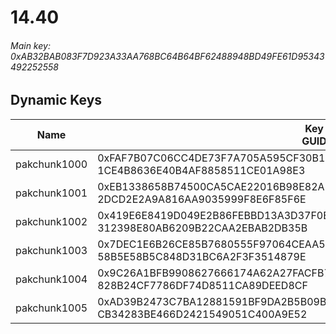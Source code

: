 # 14.40

###### *Main key: 0xAB32BAB083F7D923A33AA768BC64B64BF62488948BD49FE61D95343492252558*

## Dynamic Keys

| Name         | Key<br/>GUID                                                                                            |
|--------------|---------------------------------------------------------------------------------------------------------|
| pakchunk1000 | 0xFAF7B07C06CC4DE73F7A705A595CF30B1887C3C58B4C9BDF016CC599C3894F86<br/>1CE4B8636E40B4AF8858511CE01A98E3 |
| pakchunk1001 | 0xEB1338658B74500CA5CAE22016B98E82AE1F6151F60A113340D725F0A190174A<br/>2DCD2E2A9A816AA9035999F8E6F85F6E |
| pakchunk1002 | 0x419E6E8419D049E2B86FEBBD13A3D37F0EE3DAC70F3133D7E1F153389588C043<br/>312398E80AB6209B22CAA2EBAB2DB35B |
| pakchunk1003 | 0x7DEC1E6B26CE85B7680555F97064CEAA5C788DFDC674F98A6A711F726DEDB943<br/>58B5E58B5C848D31BC6A2F3F3514879E |
| pakchunk1004 | 0x9C26A1BFB9908627666174A62A27FACFB77A6D0EB499D3D0ED2ADD67B6B719A1<br/>828B24CF7786DF74D8511CA89DEED8CF |
| pakchunk1005 | 0xAD39B2473C7BA12881591BF9DA2B5B09B00594B232ED6E9D6680DC7F24CC9B2A<br/>CB34283BE466D2421549051C400A9E52 |
